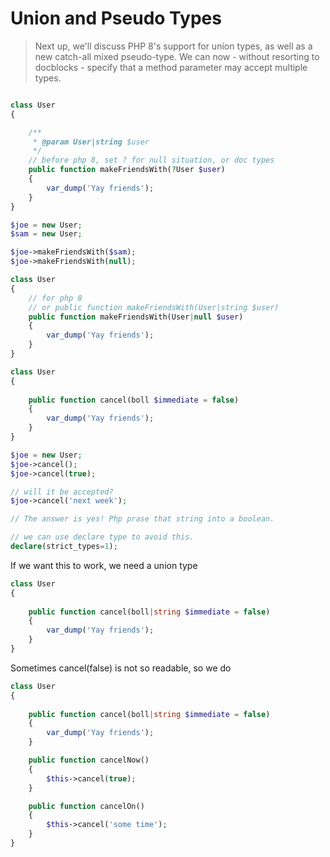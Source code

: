 # Union and Pseudo Types

> Next up, we'll discuss PHP 8's support for union types, as well as a new catch-all mixed pseudo-type. We can now - without resorting to docblocks - specify that a method parameter may accept multiple types.

```php

class User
{

    /**
     * @param User|string $user
     */
    // before php 8, set ? for null situation, or doc types
    public function makeFriendsWith(?User $user)
    {
        var_dump('Yay friends');
    }
}

$joe = new User;
$sam = new User;

$joe->makeFriendsWith($sam);
$joe->makeFriendsWith(null);
```

```php
class User
{
    // for php 8
    // or public function makeFriendsWith(User|string $user)
    public function makeFriendsWith(User|null $user)
    {
        var_dump('Yay friends');
    }
}

```

```php
class User
{
    
    public function cancel(boll $immediate = false)
    {
        var_dump('Yay friends');
    }
}

$joe = new User;
$joe->cancel();
$joe->cancel(true);

// will it be accepted?
$joe->cancel('next week');

// The answer is yes! Php prase that string into a boolean.

// we can use declare type to avoid this.
declare(strict_types=1);
```

If we want this to work, we need a union type

```php
class User
{
    
    public function cancel(boll|string $immediate = false)
    {
        var_dump('Yay friends');
    }
}
```

Sometimes cancel(false) is not so readable, so we do

```php
class User
{
    
    public function cancel(boll|string $immediate = false)
    {
        var_dump('Yay friends');
    }

    public function cancelNow()
    {
        $this->cancel(true);
    }

    public function cancelOn()
    {
        $this->cancel('some time');
    }
}



```
